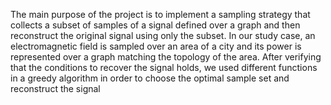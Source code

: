  The main purpose of the project is to implement a sampling strategy that collects a subset of samples of a signal defined over a graph and then reconstruct the original signal using only the subset. In our study case, an electromagnetic field is sampled over an area of a city and its power is represented over a graph matching the topology of the area. After verifying that the conditions to recover the signal holds, we used different functions in a greedy algorithm in order to choose the optimal sample set and reconstruct the signal
